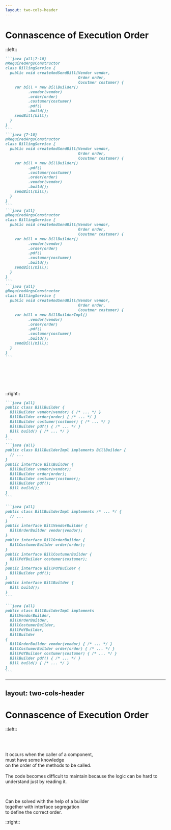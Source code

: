 ```yaml
---
layout: two-cols-header
---
```


<h1>
  Connascence
  <span v-click="3">
    of
    <span v-mark.highlight.yellow=3>Execution Order</span> 
  </span>
</h1>


::left::

````md magic-move {lines: true}
```java {all|7-10}
@RequiredArgsConstructor
class BillingService {
  public void createAndSendBill(Vendor vendor,
                                Order order,
                                Cosutmer costumer) {
    var bill = new BillBuilder()
          .vendor(vendor)
          .order(order)
          .costumer(costumer)
          .pdf()
          .build();
    sendBill(bill);
  }
}
```
```java {7-10}
@RequiredArgsConstructor
class BillingService {
  public void createAndSendBill(Vendor vendor,
                                Order order,
                                Cosutmer costumer) {
    var bill = new BillBuilder()
          .pdf()
          .costumer(costumer)
          .order(order)
          .vendor(vendor)
          .build();
    sendBill(bill);
  }
}
```
```java {all}
@RequiredArgsConstructor
class BillingService {
  public void createAndSendBill(Vendor vendor,
                                Order order,
                                Cosutmer costumer) {
    var bill = new BillBuilder()
          .vendor(vendor)
          .order(order)
          .pdf()
          .costumer(costumer)
          .build();
    sendBill(bill);
  }
}
```
```java {all}
@RequiredArgsConstructor
class BillingService {
  public void createAndSendBill(Vendor vendor,
                                Order order,
                                Cosutmer costumer) {
    var bill = new BillBuilderImpl()
          .vendor(vendor)
          .order(order)
          .pdf()
          .costumer(costumer)
          .build();
    sendBill(bill);
  }
}
```
````
<br>
<br>
<br>
<br>


::right::

````md magic-move {lines: true}
```java {all}
public class BillBuilder {
  BillBuilder vendor(vendor) { /* ... */ }
  BillBuilder order(order) { /* ... */ }
  BillBuilder costumer(costumer) { /* ... */ }
  BillBuilder pdf() { /* ... */ }
  Bill build() { /* ... */ }
}
```
```java {all}
public class BillBuilderImpl implements BillBuilder {
  // ...
}
public interface BillBuilder {
  BillBuilder vendor(vendor);
  BillBuilder order(order);
  BillBuilder costumer(costumer);
  BillBuilder pdf();
  Bill build();
}
```

```java {all}
public class BillBuilderImpl implements /* ... */ {
  // ...
}
public interface BillVendorBuilder {
  BillOrderBuilder vendor(vendor);
}
public interface BillOrderBuilder {
  BillCostumerBuilder order(order);
}
public interface BillCostumerBuilder {
  BillPdfBuilder costumer(costumer);
}
public interface BillPdfBuilder {
  BillBuilder pdf();
}
public interface BillBuilder {
  Bill build();
}
```

```java {all}
public class BillBuilderImpl implements 
  BillVendorBuilder,
  BillOrderBuilder,
  BillCostumerBuilder,
  BillPdfBuilder,
  BillBuilder
{
  BillOrderBuilder vendor(vendor) { /* ... */ }
  BillCostumerBuilder order(order) { /* ... */ }
  BillPdfBuilder costumer(costumer) { /* ... */ }
  BillBuilder pdf() { /* ... */ }
  Bill build() { /* ... */ }
}
```
````


---
layout: two-cols-header
---

# Connascence of Execution Order

::left::


<br>
<br>
<p>
  <span v-click="1">
    It occurs when the
    <span v-mark.box.yellow=1>caller</span> 
    of a component,
    <br>
    must have some 
    <span v-mark.box.yellow=1>knowledge</span>
    <br>
    on the 
    <span v-mark.box.yellow=1>order</span>
    of the methods to be called.
  </span>
  <br>
  <br>
  <span v-click="2">
    The code becomes
    <span v-mark.yellow=2>difficult to maintain</span>
    because the logic can be
    <span v-mark.yellow=2>hard to understand</span>
     just by reading it.
  </span>
</p>
<br>
<p v-click="3">
  Can be solved with the help of a
  <span v-mark.mark.green=3>builder</span>
  <br>
  together with
  <span v-mark.mark.green=3>interface segregation</span>
  <br>
  to
  <span v-mark.mark.green=3>define</span>
  the correct
  <span v-mark.mark.green=3>order</span>.
</p>

::right::

<Scale :l1=true :l2=true :l3=true :l4=true :l5=true :l6=true :l8=true />

<!-- FIXME: add proper timing -->


